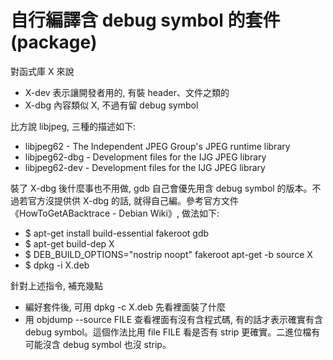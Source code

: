 # 自行編譯含 debug symbol 的套件 (package)

對函式庫 X 來說

- X-dev 表示讓開發者用的, 有裝 header、文件之類的
- X-dbg 內容類似 X, 不過有留 debug symbol

比方說 libjpeg, 三種的描述如下:

- libjpeg62 - The Independent JPEG Group's JPEG runtime library
- libjpeg62-dbg - Development files for the IJG JPEG library
- libjpeg62-dev - Development files for the IJG JPEG library

裝了 X-dbg 後什麼事也不用做, gdb 自己會優先用含 debug symbol 的版本。不過若官方沒提供供 X-dbg 的話, 就得自己編。參考官方文件《HowToGetABacktrace - Debian Wiki》, 做法如下:

- $ apt-get install build-essential fakeroot gdb
- $ apt-get build-dep X
- $ DEB_BUILD_OPTIONS="nostrip noopt" fakeroot apt-get -b source X
- $ dpkg -i X.deb

針對上述指令, 補充幾點

- 編好套件後, 可用 dpkg -c X.deb 先看裡面裝了什麼
- 用 objdump --source FILE 查看裡面有沒有含程式碼, 有的話才表示確實有含 debug symbol。這個作法比用 file FILE 看是否有 strip 更確實。二進位檔有可能沒含 debug symbol 也沒 strip。
